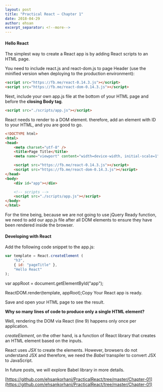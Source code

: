 ```yaml
---
layout: post
title: "Practical React – Chapter 1"
date: 2018-04-29
author: ehsan
excerpt_separator: <!--more-->
---
```


#### Hello React
The simplest way to create a React app is by adding React scripts to an HTML page.

You need to include react.js and react-dom.js to page Header (use the minified version when deploying to the production environment):

```html
<script src="https://fb.me/react-0.14.3.js"></script>
<script src="https://fb.me/react-dom-0.14.3.js"></script>
```

Next, include your own app.js file at the bottom of your HTML page and before the **closing Body tag**.

```html
<script src="./scripts/app.js"></script>
```
<!--more-->
React needs to render to a DOM element. therefore, add an element with ID to your HTML, and you are good to go.

```html
<!DOCTYPE html>
<html>
<head>
    <meta charset="utf-8" />
    <title>Page Title</title>
    <meta name="viewport" content="width=device-width, initial-scale=1">

    <script src="https://fb.me/react-0.14.3.js"></script>
    <script src="https://fb.me/react-dom-0.14.3.js"></script>
</head>
<body>
    <div id="app"></div>

    <!-- scripts -->
    <script src="./scripts/app.js"></script>
</body>
</html>
```

For the time being, because we are not going to use jQuery Ready function, we need to add our app.js file after all DOM elements to ensure they have been rendered inside the browser.

#### Developing with React

Add the following code snippet to the app.js:

```javascript
var template = React.createElement (
    "h3",
    { id: "pageTitle" },
    "Hello React"
);
```

var appRoot = document.getElementById("app");

ReactDOM.render(template, appRoot);Copy
Your React app is ready.

Save and open your HTML page to see the result.

**Why so many lines of code to produce only a single HTML element?**

Well, rendering the DOM via React (line 9) happens only once per application.

*createElement*, on the other hand, is a function of React library that creates an HTML element based on the inputs.

React uses *JSX* to create the elements. However, browsers do not understand JSX and therefore, we need the *Babel* transpiler to convert JSX to JavaScript.

In future posts, we will explore Babel library in more details.

[https://github.com/ehsankorhani/PracticalReact/tree/master/Chapter-01](https://github.com/ehsankorhani/PracticalReact/tree/master/Chapter-01)
